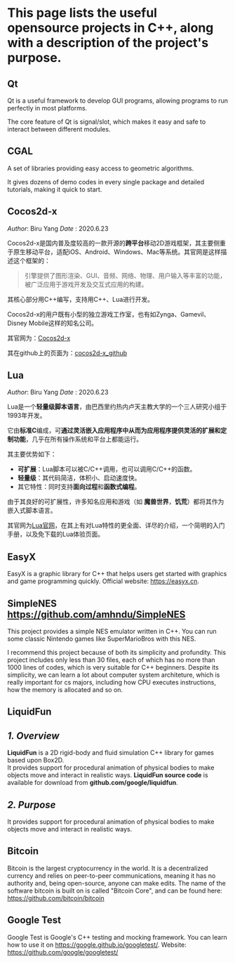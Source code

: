 # This page lists the useful opensource projects in C++, along with a description of the project's purpose. 

## Qt
Qt is a useful framework to develop GUI programs, allowing programs to run perfectly in most platforms.

The core feature of Qt is signal/slot, which makes it easy and safe to interact between different modules.

## CGAL

A set of libraries providing easy access to geometric algorithms.

It gives dozens of demo codes in every single package and detailed tutorials, making it quick to start.

## Cocos2d-x

*Author*: Biru Yang     *Date* : 2020.6.23

Cocos2d-x是国内普及度较高的一款开源的**跨平台**移动2D游戏框架，其主要侧重于原生移动平台，适配iOS、Android、Windows、Mac等系统。其官网是这样描述这个框架的：

> 引擎提供了图形渲染、GUI、音频、网络、物理、用户输入等丰富的功能，被广泛应用于游戏开发及交互式应用的构建。

其核心部分用C++编写，支持用C++、Lua进行开发。

Cocos2d-x的用户既有小型的独立游戏工作室，也有如Zynga、Gamevil、Disney Mobile这样的知名公司。

其官网为：[Cocos2d-x](https://www.cocos.com/products#Cocos2d-x)

其在github上的页面为：[cocos2d-x_github](https://github.com/cocos2d/cocos2d-x)

## Lua

*Author*: Biru Yang     *Date* : 2020.6.23

Lua是一个**轻量级脚本语言**，由巴西里约热内卢天主教大学的一个三人研究小组于1993年开发。

它由**标准C**编成，可**通过灵活嵌入应用程序中从而为应用程序提供灵活的扩展和定制功能**，几乎在所有操作系统和平台上都能运行。

其主要优势如下：

+ **可扩展**：Lua脚本可以被C/C++调用，也可以调用C/C++的函数。
+ **轻量级**：其代码简洁，体积小、启动速度快。
+ 其它特性：同时支持**面向过程**和**函数式编程**。

由于其良好的可扩展性，许多知名应用和游戏（如 **魔兽世界**，**饥荒**）都将其作为嵌入式脚本语言。

其官网为[Lua官网](http://www.lua.org/)，在其上有对Lua特性的更全面、详尽的介绍，一个简明的入门手册，以及免下载的Lua体验页面。

## EasyX

EasyX is a graphic library for C++ that helps users get started with graphics and game programming quickly.
Official website: https://easyx.cn.

## SimpleNES https://github.com/amhndu/SimpleNES

This project provides a simple NES emulator written in C++. You can run some classic Nintendo games like SuperMarioBros with this NES.

I recommend this project because of both its simplicity and profundity. This project includes only less than 30 files, each of which has no more than 1000 lines of codes, which is very suitable for C++ beginners. Despite its simplicity, we can learn a lot about computer system architeture, which is really important for cs majors, including how CPU executes instructions, how the memory is allocated and so on.

## LiquidFun

## *1. Overview*   
**LiquidFun** is a 2D rigid-body and fluid simulation C++ library for games based upon Box2D.     
It provides support for procedural animation of physical bodies to make objects move and interact in realistic ways.
**LiquidFun source code** is available for download from **github.com/google/liquidfun**.  
## *2. Purpose*  
It provides support for procedural animation of physical bodies to make objects move and interact in realistic ways.


## Bitcoin 
Bitcoin is the largest cryptocurrency in the world. It is a decentralized currency and relies on peer-to-peer communications, meaning it has no authority and, being open-source, anyone can make edits. The name of the software bitcoin is built on is called "Bitcoin Core", and can be found here: https://github.com/bitcoin/bitcoin

## Google Test
Google Test is Google's C++ testing and mocking framework. You can learn how to use it on https://google.github.io/googletest/.
Website: https://github.com/google/googletest/

